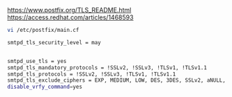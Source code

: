 https://www.postfix.org/TLS_README.html
https://access.redhat.com/articles/1468593

```bash
vi /etc/postfix/main.cf

smtpd_tls_security_level = may


smtpd_use_tls = yes
smtpd_tls_mandatory_protocols = !SSLv2, !SSLv3, !TLSv1, !TLSv1.1
smtpd_tls_protocols = !SSLv2, !SSLv3, !TLSv1, !TLSv1.1
smtpd_tls_exclude_ciphers = EXP, MEDIUM, LOW, DES, 3DES, SSLv2, aNULL, SHA, DH
disable_vrfy_command=yes

```

